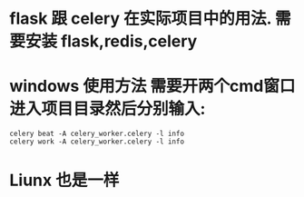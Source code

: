 
# flask 跟 celery 在实际项目中的用法. 需要安装 flask,redis,celery

# windows 使用方法 需要开两个cmd窗口进入项目目录然后分别输入:
```
celery beat -A celery_worker.celery -l info
celery work -A celery_worker.celery -l info
```

# Liunx 也是一样

